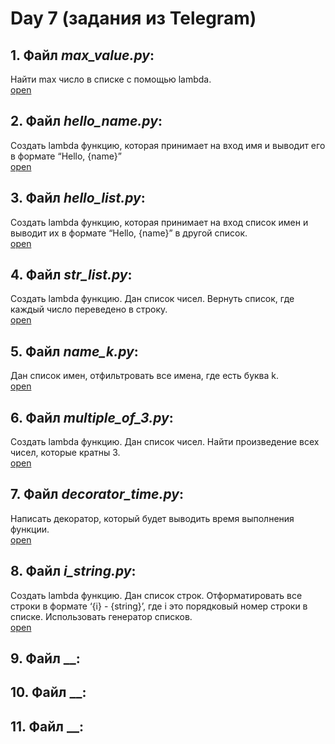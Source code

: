 # Day 7 (задания из Telegram)

## 1. Файл _max_value.py_:
Найти max число в списке с помощью lambda. \
[open](https://github.com/igotbitches/teachmeskills/tree/master/day7/max_value.py)

## 2. Файл _hello_name.py_:
Создать lambda функцию, которая принимает на вход имя и выводит его в формате “Hello, {name}” \
[open](https://github.com/igotbitches/teachmeskills/tree/master/day7/hello_name.py)

## 3. Файл _hello_list.py_:
Создать lambda функцию, которая принимает на вход список имен и выводит их в формате “Hello, {name}” в другой список. \
[open](https://github.com/igotbitches/teachmeskills/tree/master/day7/hello_list.py)

## 4. Файл _str_list.py_:
Создать lambda функцию. Дан список чисел. Вернуть список, где каждый число переведено в строку. \
[open](https://github.com/igotbitches/teachmeskills/tree/master/day7/str_list.py)

## 5. Файл _name_k.py_:
Дан список имен, отфильтровать все имена, где есть буква k. \
[open](https://github.com/igotbitches/teachmeskills/tree/master/day7/name_k.py)

## 6. Файл _multiple_of_3.py_:
Создать lambda функцию. Дан список чисел. Найти произведение всех чисел, которые кратны 3.\
[open](https://github.com/igotbitches/teachmeskills/tree/master/day7/multiple_of_3.py)

## 7. Файл _decorator_time.py_:
Написать декоратор, который будет выводить время выполнения функции. \
[open](https://github.com/igotbitches/teachmeskills/tree/master/day7/decorator_time.py)

## 8. Файл _i_string.py_:
Создать lambda функцию. Дан список строк. Отформатировать все строки в формате ‘{i} - {string}’, 
где i это порядковый номер строки в списке. Использовать генератор списков. \
[open](https://github.com/igotbitches/teachmeskills/tree/master/day7/i_string.py)

## 9. Файл __:

## 10. Файл __:

## 11. Файл __:

